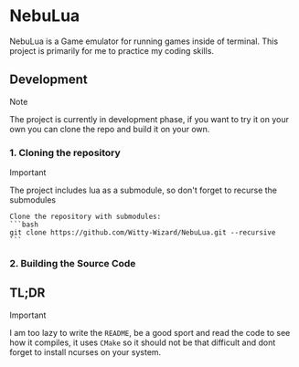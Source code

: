 # NebuLua

NebuLua is a Game emulator for running games inside of terminal. This project is primarily for me to practice my coding skills.

## Development

> [!Note]
> The project is currently in development phase, if you want to try it on your own you can clone the repo and build it on your own.

### 1. Cloning the repository

> [!IMPORTANT]
> The project includes lua as a submodule, so don't forget to recurse the submodules

    Clone the repository with submodules:
    ```bash
    git clone https://github.com/Witty-Wizard/NebuLua.git --recursive
    ```

### 2. Building the Source Code

## TL;DR
> [!IMPORTANT]
> I am too lazy to write the `README`, be a good sport and read the code to see how it compiles, it uses `CMake` so it should not be that difficult and dont forget to install ncurses on your system.
